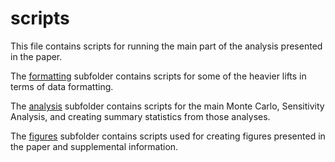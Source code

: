 # scripts

This file contains scripts for running the main part of the analysis presented in the paper.  

The [formatting](https://github.com/Smithsonian/Coastal-Wetland-NGGI-Sensitivity-Analysis/tree/master/scripts/0%20formatting) subfolder contains scripts for some of the heavier lifts in terms of data formatting.  

The [analysis](https://github.com/Smithsonian/Coastal-Wetland-NGGI-Sensitivity-Analysis/tree/master/scripts/1%20analysis) subfolder contains scripts for the main Monte Carlo, Sensitivity Analysis, and creating summary statistics from those analyses.  

The [figures](https://github.com/Smithsonian/Coastal-Wetland-NGGI-Sensitivity-Analysis/tree/master/scripts/2%20figures) subfolder contains scripts used for creating figures presented in the paper and supplemental information.  
